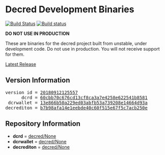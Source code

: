 
# Decred Development Binaries

[![Build Status](https://travis-ci.org/matheusd/decred-weekly-builds.svg?branch=v20180912125557)](https://travis-ci.org/matheusd/decred-weekly-builds) [![Build status](https://ci.appveyor.com/api/projects/status/hncgrnv0xuqb6s3c/branch/v20180912125557?svg=true)](https://ci.appveyor.com/project/matheusd/decred-weekly-builds/branch/v20180912125557)


**DO NOT USE IN PRODUCTION**

These are binaries for the decred project built from unstable, under development
code. Do not use in production. You will not receive support for them.

[Latest Release](https://github.com/matheusd/decred-weekly-builds/releases/latest)

## Version Information

<pre>
version id = <a href="https://github.com/matheusd/decred-weekly-builds/releases/tag/v20180912125557">20180912125557</a>
      dcrd = <a href="https://github.com/decred/dcrd/commits/60cbb70c676cd13cf8ca3a7e4258e622541b8581">60cbb70c676cd13cf8ca3a7e4258e622541b8581</a>
 dcrwallet = <a href="https://github.com/decred/dcrwallet/commits/13e866b50a229ed03abfb53a739208e14664d93a">13e866b50a229ed03abfb53a739208e14664d93a</a>
decrediton = <a href="https://github.com/decred/decrediton/commits/b7b98afa14e1eebde40c60f515e67f5c7acb250e">b7b98afa14e1eebde40c60f515e67f5c7acb250e</a>
</pre>

## Repository Information

- **dcrd** = [decred/None](https://github.com/decred/dcrd)
- **dcrwallet** = [decred/None](https://github.com/decred/dcrwallet)
- **decrediton** = [decred/None](https://github.com/decred/decrediton)


